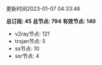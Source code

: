 更新时间2023-01-07 04:33:46

**总订阅: 45**
**总节点: 794**
**有效节点: 140**
- v2ray节点: 121
- trojan节点: 5
- ss节点: 10
- ssr节点: 4
